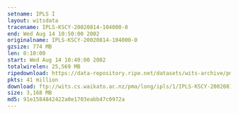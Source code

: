 ```yaml
---
setname: IPLS I
layout: witsdata
tracename: IPLS-KSCY-20020814-104000-0
end: Wed Aug 14 10:50:00 2002
originalname: IPLS-KSCY-20020814-104000-0
gzsize: 774 MB
len: 0:10:00
start: Wed Aug 14 10:40:00 2002
totalwirelen: 25,569 MB
ripedownload: https://data-repository.ripe.net/datasets/wits-archive/pma/long/ipls/1/IPLS-KSCY-20020814-104000-0.gz
pkts: 41 million
download: ftp://wits.cs.waikato.ac.nz/pma/long/ipls/1/IPLS-KSCY-20020814-104000-0.gz
size: 3,168 MB
md5: 91e1584842422a0e1703eabb47c0972a
---
```

